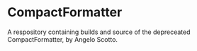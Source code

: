 # CompactFormatter

A respository containing builds and source of the depreceated CompactFormatter, by Angelo Scotto.
